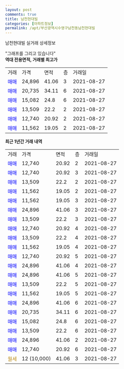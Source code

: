```yaml
---
layout: post
comments: true
title: 남천현대빌
categories: [아파트정보]
permalink: /apt/부산광역시수영구남천동남천현대빌
---
```


남천현대빌 실거래 상세정보

<script type="text/javascript">
  google.charts.load('current', {'packages':['line', 'corechart']});
  google.charts.setOnLoadCallback(drawChart);

  function drawChart() {
    var data = new google.visualization.DataTable();
    data.addColumn('date', '거래일');
    data.addColumn('number', "매매");
    data.addColumn('number', "전세");
    data.addColumn('number', "전매");

    data.addRows([[new Date(Date.parse("2021-08-27")), 12740, null, null], [new Date(Date.parse("2021-08-27")), 12740, null, null], [new Date(Date.parse("2021-08-27")), 13509, null, null], [new Date(Date.parse("2021-08-27")), 11562, null, null], [new Date(Date.parse("2021-08-27")), 11562, null, null], [new Date(Date.parse("2021-08-27")), 24896, null, null], [new Date(Date.parse("2021-08-27")), 13509, null, null], [new Date(Date.parse("2021-08-27")), 12740, null, null], [new Date(Date.parse("2021-08-27")), 13509, null, null], [new Date(Date.parse("2021-08-27")), 11562, null, null], [new Date(Date.parse("2021-08-27")), 12740, null, null], [new Date(Date.parse("2021-08-27")), 24896, null, null], [new Date(Date.parse("2021-08-27")), 24896, null, null], [new Date(Date.parse("2021-08-27")), 13509, null, null], [new Date(Date.parse("2021-08-27")), 11562, null, null], [new Date(Date.parse("2021-08-27")), 24896, null, null], [new Date(Date.parse("2021-08-27")), 20735, null, null], [new Date(Date.parse("2021-08-27")), 15082, null, null], [new Date(Date.parse("2021-08-27")), 13509, null, null], [new Date(Date.parse("2021-08-27")), 24896, null, null], [new Date(Date.parse("2021-08-27")), 12740, null, null], [new Date(Date.parse("2021-08-27")), null, null, null]]);

    var options = {
      hAxis: {
        format: 'yyyy/MM/dd'
      },    
      lineWidth: 0,
      pointsVisible: true,    
      title: '최근 1년간 유형별 실거래가 분포',
      legend: { position: 'bottom' }
    };

    var formatter = new google.visualization.NumberFormat({pattern:'###,###'} );
    formatter.format(data, 1);
    formatter.format(data, 2);
    
    setTimeout(function() {
        var chart = new google.visualization.LineChart(document.getElementById('columnchart_material'));
        chart.draw(data, (options));
        document.getElementById('loading').style.display = 'none';
    }, 200);
  }
</script>


<div id="loading" style="z-index:20; display: block; margin-left: 0px">"그래프를 그리고 있습니다"</div>
<div id="columnchart_material" style="width: 95%; margin-left: 0px; display: block"></div>
<!-- contents start -->
<b>역대 전용면적, 거래별 최고가</b>
<table class="sortable">
    <tr>
      <td>거래</td>
      <td>가격</td>
      <td>면적</td>
      <td>층</td>
      <td>거래일</td>
    </tr>
        <tr>
          <td><a style="color: blue">매매</a></td>
          <td>24,896</td>
          <td>41.06</td>
          <td>3</td>
          <td>2021-08-27</td>
        </tr>            <tr>
          <td><a style="color: blue">매매</a></td>
          <td>20,735</td>
          <td>34.11</td>
          <td>6</td>
          <td>2021-08-27</td>
        </tr>            <tr>
          <td><a style="color: blue">매매</a></td>
          <td>15,082</td>
          <td>24.8</td>
          <td>6</td>
          <td>2021-08-27</td>
        </tr>            <tr>
          <td><a style="color: blue">매매</a></td>
          <td>13,509</td>
          <td>22.2</td>
          <td>2</td>
          <td>2021-08-27</td>
        </tr>            <tr>
          <td><a style="color: blue">매매</a></td>
          <td>12,740</td>
          <td>20.92</td>
          <td>2</td>
          <td>2021-08-27</td>
        </tr>            <tr>
          <td><a style="color: blue">매매</a></td>
          <td>11,562</td>
          <td>19.05</td>
          <td>2</td>
          <td>2021-08-27</td>
        </tr>        
    
    
</table>

<b>최근 1년간 거래 내역</b>

<table class="sortable">
    <tr>
      <td>거래</td>
      <td>가격</td>
      <td>면적</td>
      <td>층</td>
      <td>거래일</td>
    </tr>
    <tr>
      <td><a style="color: blue">매매</a></td>
      <td>12,740</td>
      <td>20.92</td>
      <td>2</td>
      <td>2021-08-27</td>
    </tr>          <tr>
      <td><a style="color: blue">매매</a></td>
      <td>12,740</td>
      <td>20.92</td>
      <td>3</td>
      <td>2021-08-27</td>
    </tr>          <tr>
      <td><a style="color: blue">매매</a></td>
      <td>13,509</td>
      <td>22.2</td>
      <td>2</td>
      <td>2021-08-27</td>
    </tr>          <tr>
      <td><a style="color: blue">매매</a></td>
      <td>11,562</td>
      <td>19.05</td>
      <td>2</td>
      <td>2021-08-27</td>
    </tr>          <tr>
      <td><a style="color: blue">매매</a></td>
      <td>11,562</td>
      <td>19.05</td>
      <td>3</td>
      <td>2021-08-27</td>
    </tr>          <tr>
      <td><a style="color: blue">매매</a></td>
      <td>24,896</td>
      <td>41.06</td>
      <td>3</td>
      <td>2021-08-27</td>
    </tr>          <tr>
      <td><a style="color: blue">매매</a></td>
      <td>13,509</td>
      <td>22.2</td>
      <td>3</td>
      <td>2021-08-27</td>
    </tr>          <tr>
      <td><a style="color: blue">매매</a></td>
      <td>12,740</td>
      <td>20.92</td>
      <td>4</td>
      <td>2021-08-27</td>
    </tr>          <tr>
      <td><a style="color: blue">매매</a></td>
      <td>13,509</td>
      <td>22.2</td>
      <td>4</td>
      <td>2021-08-27</td>
    </tr>          <tr>
      <td><a style="color: blue">매매</a></td>
      <td>11,562</td>
      <td>19.05</td>
      <td>4</td>
      <td>2021-08-27</td>
    </tr>          <tr>
      <td><a style="color: blue">매매</a></td>
      <td>12,740</td>
      <td>20.92</td>
      <td>5</td>
      <td>2021-08-27</td>
    </tr>          <tr>
      <td><a style="color: blue">매매</a></td>
      <td>24,896</td>
      <td>41.06</td>
      <td>4</td>
      <td>2021-08-27</td>
    </tr>          <tr>
      <td><a style="color: blue">매매</a></td>
      <td>24,896</td>
      <td>41.06</td>
      <td>5</td>
      <td>2021-08-27</td>
    </tr>          <tr>
      <td><a style="color: blue">매매</a></td>
      <td>13,509</td>
      <td>22.2</td>
      <td>5</td>
      <td>2021-08-27</td>
    </tr>          <tr>
      <td><a style="color: blue">매매</a></td>
      <td>11,562</td>
      <td>19.05</td>
      <td>5</td>
      <td>2021-08-27</td>
    </tr>          <tr>
      <td><a style="color: blue">매매</a></td>
      <td>24,896</td>
      <td>41.06</td>
      <td>6</td>
      <td>2021-08-27</td>
    </tr>          <tr>
      <td><a style="color: blue">매매</a></td>
      <td>20,735</td>
      <td>34.11</td>
      <td>6</td>
      <td>2021-08-27</td>
    </tr>          <tr>
      <td><a style="color: blue">매매</a></td>
      <td>15,082</td>
      <td>24.8</td>
      <td>6</td>
      <td>2021-08-27</td>
    </tr>          <tr>
      <td><a style="color: blue">매매</a></td>
      <td>13,509</td>
      <td>22.2</td>
      <td>6</td>
      <td>2021-08-27</td>
    </tr>          <tr>
      <td><a style="color: blue">매매</a></td>
      <td>24,896</td>
      <td>41.06</td>
      <td>2</td>
      <td>2021-08-27</td>
    </tr>          <tr>
      <td><a style="color: blue">매매</a></td>
      <td>12,740</td>
      <td>20.92</td>
      <td>6</td>
      <td>2021-08-27</td>
    </tr>          <tr>
      <td><a style="color: darkgoldenrod">월세</a></td>
      <td>12 (10,000)</td>
      <td>41.06</td>
      <td>3</td>
      <td>2021-08-27</td>
    </tr>      </table>
<!-- contents end -->    

